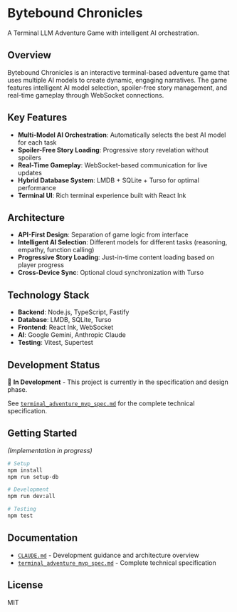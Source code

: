 # Bytebound Chronicles

A Terminal LLM Adventure Game with intelligent AI orchestration.

## Overview

Bytebound Chronicles is an interactive terminal-based adventure game that uses multiple AI models to create dynamic, engaging narratives. The game features intelligent AI model selection, spoiler-free story management, and real-time gameplay through WebSocket connections.

## Key Features

- **Multi-Model AI Orchestration**: Automatically selects the best AI model for each task
- **Spoiler-Free Story Loading**: Progressive story revelation without spoilers
- **Real-Time Gameplay**: WebSocket-based communication for live updates
- **Hybrid Database System**: LMDB + SQLite + Turso for optimal performance
- **Terminal UI**: Rich terminal experience built with React Ink

## Architecture

- **API-First Design**: Separation of game logic from interface
- **Intelligent AI Selection**: Different models for different tasks (reasoning, empathy, function calling)
- **Progressive Story Loading**: Just-in-time content loading based on player progress
- **Cross-Device Sync**: Optional cloud synchronization with Turso

## Technology Stack

- **Backend**: Node.js, TypeScript, Fastify
- **Database**: LMDB, SQLite, Turso
- **Frontend**: React Ink, WebSocket
- **AI**: Google Gemini, Anthropic Claude
- **Testing**: Vitest, Supertest

## Development Status

🚧 **In Development** - This project is currently in the specification and design phase.

See [`terminal_adventure_mvp_spec.md`](./terminal_adventure_mvp_spec.md) for the complete technical specification.

## Getting Started

*(Implementation in progress)*

```bash
# Setup
npm install
npm run setup-db

# Development
npm run dev:all

# Testing
npm test
```

## Documentation

- [`CLAUDE.md`](./CLAUDE.md) - Development guidance and architecture overview
- [`terminal_adventure_mvp_spec.md`](./terminal_adventure_mvp_spec.md) - Complete technical specification

## License

MIT